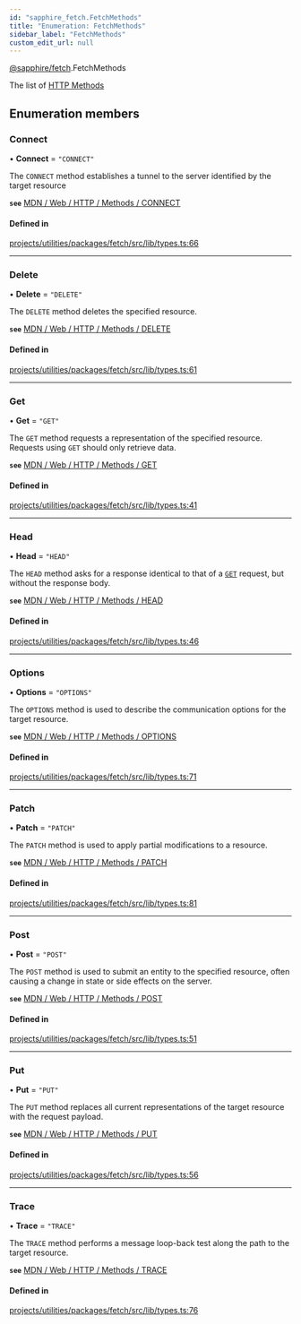 ```yaml
---
id: "sapphire_fetch.FetchMethods"
title: "Enumeration: FetchMethods"
sidebar_label: "FetchMethods"
custom_edit_url: null
---
```


[@sapphire/fetch](../modules/sapphire_fetch).FetchMethods

The list of [HTTP Methods](https://developer.mozilla.org/en-US/docs/Web/HTTP/Methods)

## Enumeration members

### Connect

• **Connect** = `"CONNECT"`

 The `CONNECT` method establishes a tunnel to the server identified by the target resource

**`see`** [MDN / Web / HTTP / Methods / CONNECT](https://developer.mozilla.org/en-US/docs/Web/HTTP/Methods/CONNECT)

#### Defined in

[projects/utilities/packages/fetch/src/lib/types.ts:66](https://github.com/sapphiredev/utilities/blob/8a451b58/packages/fetch/src/lib/types.ts#L66)

___

### Delete

• **Delete** = `"DELETE"`

The `DELETE` method deletes the specified resource.

**`see`** [MDN / Web / HTTP / Methods / DELETE](https://developer.mozilla.org/en-US/docs/Web/HTTP/Methods/DELETE)

#### Defined in

[projects/utilities/packages/fetch/src/lib/types.ts:61](https://github.com/sapphiredev/utilities/blob/8a451b58/packages/fetch/src/lib/types.ts#L61)

___

### Get

• **Get** = `"GET"`

The `GET` method requests a representation of the specified resource. Requests using `GET` should only retrieve data.

**`see`** [MDN / Web / HTTP / Methods / GET](https://developer.mozilla.org/en-US/docs/Web/HTTP/Methods/GET)

#### Defined in

[projects/utilities/packages/fetch/src/lib/types.ts:41](https://github.com/sapphiredev/utilities/blob/8a451b58/packages/fetch/src/lib/types.ts#L41)

___

### Head

• **Head** = `"HEAD"`

The `HEAD` method asks for a response identical to that of a [`GET`](sapphire_fetch.FetchMethods#get) request, but without the response body.

**`see`** [MDN / Web / HTTP / Methods / HEAD](https://developer.mozilla.org/en-US/docs/Web/HTTP/Methods/HEAD)

#### Defined in

[projects/utilities/packages/fetch/src/lib/types.ts:46](https://github.com/sapphiredev/utilities/blob/8a451b58/packages/fetch/src/lib/types.ts#L46)

___

### Options

• **Options** = `"OPTIONS"`

The `OPTIONS` method is used to describe the communication options for the target resource.

**`see`** [MDN / Web / HTTP / Methods / OPTIONS](https://developer.mozilla.org/en-US/docs/Web/HTTP/Methods/OPTIONS)

#### Defined in

[projects/utilities/packages/fetch/src/lib/types.ts:71](https://github.com/sapphiredev/utilities/blob/8a451b58/packages/fetch/src/lib/types.ts#L71)

___

### Patch

• **Patch** = `"PATCH"`

The `PATCH` method is used to apply partial modifications to a resource.

**`see`** [MDN / Web / HTTP / Methods / PATCH](https://developer.mozilla.org/en-US/docs/Web/HTTP/Methods/PATCH)

#### Defined in

[projects/utilities/packages/fetch/src/lib/types.ts:81](https://github.com/sapphiredev/utilities/blob/8a451b58/packages/fetch/src/lib/types.ts#L81)

___

### Post

• **Post** = `"POST"`

The `POST` method is used to submit an entity to the specified resource, often causing a change in state or side effects on the server.

**`see`** [MDN / Web / HTTP / Methods / POST](https://developer.mozilla.org/en-US/docs/Web/HTTP/Methods/POST)

#### Defined in

[projects/utilities/packages/fetch/src/lib/types.ts:51](https://github.com/sapphiredev/utilities/blob/8a451b58/packages/fetch/src/lib/types.ts#L51)

___

### Put

• **Put** = `"PUT"`

The `PUT` method replaces all current representations of the target resource with the request payload.

**`see`** [MDN / Web / HTTP / Methods / PUT](https://developer.mozilla.org/en-US/docs/Web/HTTP/Methods/PUT)

#### Defined in

[projects/utilities/packages/fetch/src/lib/types.ts:56](https://github.com/sapphiredev/utilities/blob/8a451b58/packages/fetch/src/lib/types.ts#L56)

___

### Trace

• **Trace** = `"TRACE"`

The `TRACE` method performs a message loop-back test along the path to the target resource.

**`see`** [MDN / Web / HTTP / Methods / TRACE](https://developer.mozilla.org/en-US/docs/Web/HTTP/Methods/TRACE)

#### Defined in

[projects/utilities/packages/fetch/src/lib/types.ts:76](https://github.com/sapphiredev/utilities/blob/8a451b58/packages/fetch/src/lib/types.ts#L76)
